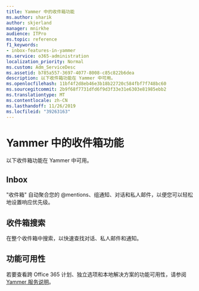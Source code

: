 ```yaml
---
title: Yammer 中的收件箱功能
ms.author: sharik
author: skjerland
manager: mnirkhe
audience: ITPro
ms.topic: reference
f1_keywords:
- inbox-features-in-yammer
ms.service: o365-administration
localization_priority: Normal
ms.custom: Adm_ServiceDesc
ms.assetid: b785a557-3697-4077-8008-c85c822b6dea
description: 以下收件箱功能在 Yammer 中可用。
ms.openlocfilehash: 11bf4f2d8eb46e3b18b22720c584fbf7f748bc60
ms.sourcegitcommit: 2b9f68f7731dfd6f9d3f33e31e6303e81985ebb2
ms.translationtype: MT
ms.contentlocale: zh-CN
ms.lasthandoff: 11/26/2019
ms.locfileid: "39263163"
---
```

# <a name="inbox-features-in-yammer"></a>Yammer 中的收件箱功能

以下收件箱功能在 Yammer 中可用。
  
## <a name="inbox"></a>Inbox

"收件箱" 自动聚合您的 @mentions、组通知、对话和私人邮件，以便您可以轻松地设置响应优先级。
  
## <a name="inbox-search"></a>收件箱搜索

在整个收件箱中搜索，以快速查找对话、私人邮件和通知。
  
## <a name="feature-availability"></a>功能可用性

若要查看跨 Office 365 计划、独立选项和本地解决方案的功能可用性，请参阅[Yammer 服务说明](yammer-service-description.md)。
  

